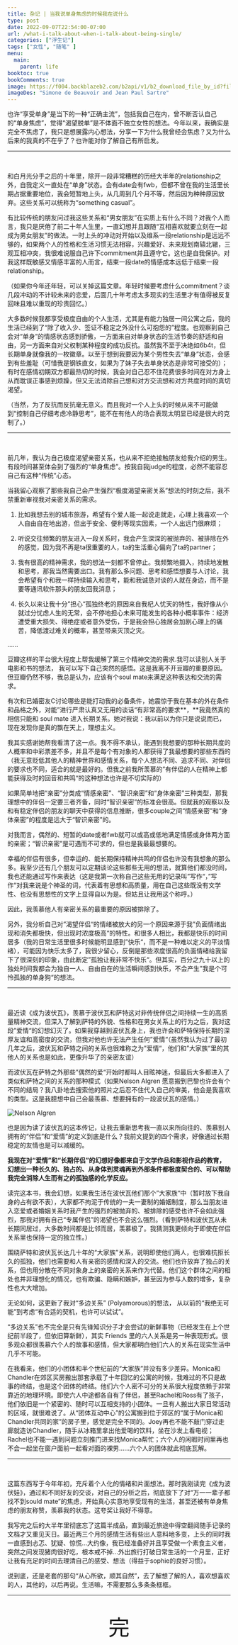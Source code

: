 ```yaml
---
title: 杂记 | 当我说单身焦虑的时候我在说什么
type: post
date: 2022-09-07T22:54:00-07:00
url: /what-i-talk-about-when-i-talk-about-being-single/
categories: ["浮生记"]
tags: ["女性", "随笔" ]
menu:
  main:
    parent: life
booktoc: true
bookComments: true
image: https://f004.backblazeb2.com/b2api/v1/b2_download_file_by_id?fileId=4_z5ad602b6030bca069d420d18_f1057c490e0eb29fe_d20250218_m081402_c004_v0402023_t0042_u01739866442000
imageDes: "Simone de Beauvoir and Jean Paul Sartre"
---
```


也许“享受单身”是当下的一种“正确主流”，包括我自己在内，曾不断否认自己的“单身焦虑”，觉得“渴望脱单”是不体面不独立女性的想法。今年以来，我确实是完全不焦虑了，我只是想展露内心想法，分享一下为什么我曾经会焦虑？又为什么后来的我真的不在乎了？也许能对你了解自己有所启发。

---

<br>

和白月光分手之后的十年里，除开一段非常糟糕的历经大半年的relationship之外，自我定义一直处在“单身”状态。会有date会有fwb，但都不曾在我的生活里长期占据重要地位，我会短暂地上头，从几周到几个月不等，然后因为种种原因放弃。这些关系可以统称为“something casual”。

有比较传统的朋友问过我这些关系和“男女朋友”在实质上有什么不同？对我个人而言，我只是厌倦了前二十年人生里，一直幻想并且跟随“互相喜欢就要立刻在一起成为男女朋友”的做法。一时上头的冲动对开始以及维系一段relationship是远远不够的，如果两个人的性格和生活习惯无法相容，兴趣爱好、未来规划南辕北辙，三观互相冲突，我很难说服自己许下commitment并且遵守它。这也是自我保护。对我这样既敏感又情感丰富的人而言，结束一段date的情感成本远低于结束一段relationship。

（如果你今年还年轻，可以关掉这篇文章。年轻时候要考虑什么commitment？谈几段冲动的不计较未来的恋爱，后面几十年考虑太多现实的生活里才有值得被反复回味且难以重现的珍贵回忆。）

大多数时候我都享受极度自由的个人生活，尤其是有能力独居一间公寓之后，我的生活已经到了“除了收入少、签证不稳定之外没什么可抱怨的”程度。也观察到自己会对“单身”的情感状态感到骄傲，一方面来自对单身状态的生活节奏的舒适和自由，另一方面来自对父权制某种程度的成功反抗。虽然我不至于决绝如6b4t，但长期单身就像我的一枚徽章。以至于想到我要因为某个男性失去“单身”状态，会感到有些羞耻（可惜我是钢铁直女，如果为了妹子失去单身状态是非常可接受的）；有时在感情初期双方都最热切的时候，我会对自己忍不住花费很多时间在对方身上从而耽误正事感到烦躁，但又无法消除自己想和对方交流想和对方共度时间的真切渴望。

（当然，为了反抗而反抗毫无意义。而且我对一个人上头的时候从来不可能做到“控制自己仔细考虑冷静思考”，能不在有他人的场合表现太明显已经是很大的克制了。）

---
<br>

前几年，我认为自己极度渴望亲密关系，也从来不拒绝接触朋友给我介绍的男生。有段时间甚至体会到了强烈的“单身焦虑”。按我自我judge的程度，必然不能容忍自己有这种“传统”心态。

当我留心观察了那些我自己会产生强烈“极度渴望亲密关系”想法的时刻之后，我不禁重新审视我对亲密关系的需求。

1. 比如我想去别的城市旅游，希望有个爱人能一起说走就走，心理上我喜欢一个人自由自在地出游，但出于安全、便利等现实因素，一个人出远门很麻烦；

2. 听说交往频繁的朋友进入一段关系时，我会产生深深的被抛弃的、被排除在外的感觉，因为我不再是ta很重要的人，ta的生活重心偏向了ta的partner；

3. 我有很高的精神需求，我的想法一刻都不曾停止。我频繁地摄入，持续地发散和思考，那我当然需要出口。我有那么多问题、思考和感悟想要与人讨论，我会希望有个和我一样持续输入和思考，能和我诚恳对谈的人就在身边，而不是要等通讯软件那头的朋友回我消息；

4. 长久以来让我十分”担心“孤独终老的原因来自我杞人忧天的特性，我好像从小就过分忧虑人生的无常，会不停地担心未来可能发生的各种小概率事件：经济遭受重大损失、得绝症或者意外受伤，于是我会担心独居会加剧心理上的痛苦，降低渡过难关的概率，甚至带来灭顶之灾。

……

豆瓣这样的平台很大程度上帮我缓解了第三个精神交流的需求.我可以读别人关于电影和书的想法， 我可以写下自己突然的感悟。这是我离不开豆瓣的重要原因。但豆瓣仍然不够，我总是认为，应该有个soul mate来满足这种表达和交流的需求。

有次和已婚密友C讨论哪些是能打动我的必备条件，她震惊于我在基本的外在条件和品格之外，对能”进行严肃认真又无用的谈话“有非常高的要求**，**我竟然真的相信只能和 soul mate 进入长期关系。她对我说：我以前以为你只是说说而已，现在发现你是真的飘在天上，理想主义。

我其实感谢她帮我看清了这一点。我不得不承认，能遇到我想要的那种长期共度的人概率和中彩票差不多，并且不是每个有对象的人都获得了我最想要的那些东西的（我无意贬低其他人的精神世界和感情关系，每个人想法不同、追求不同、对伴侣的要求也不同，适合的就是最好的。但我之前我所羡慕的”有伴侣的人在精神上都能获得及时的回音和共鸣“的这种想法也许是不切实际的）

如果简单地把“亲密”分类成“情感亲密”、“智识亲密”和“身体亲密”三种类型，那我理想中的伴侣一定要三者齐备，同时“智识亲密”的标准会很高。但就我的观察以及和有稳定伴侣的朋友的聊天中获得的信息推断，很多couple之间“情感亲密”和“身体亲密”的程度是远大于“智识亲密”的。

对我而言，偶然的、短暂的date或者fwb就可以或高或低地满足情感或身体两方面的亲密；“智识亲密”是可遇而不可求的，但也是我最最想要的。

幸福的伴侣有很多，但幸运的、能长期保持精神共鸣的伴侣也许没有我想象的那么多。我至少还有几个朋友可以定期谈论这些那些无用的想法，就算他们都没时间，我也还能通过写作来表达（这是我第一次称自己这些无用的记录叫”写作“，”写作“对我来说是个神圣的词，代表着有思想和高质量，用在自己这些既没有文学性、也没有思想性的文字上显得自以为是。但姑且让我用这个称呼。）

因此，我羡慕他人有亲密关系的最重要的原因被排除了。

另外，我分析自己对”渴望伴侣“的情绪被放大的另一个原因来源于我”负面情绪出现和消失都极快，但出现时浓度极高“的特性。和很多人相比，我都是快乐的时间居多（我的日常生活里很多时候能明显感到”快乐“，而不是一种难以定义的平淡情绪），可能因为快乐太多了，我很少留心，反倒是那些浓度很高的负面情绪给我留下了很深刻的印象，由此断定”孤独让我非常不快乐“。但其实，百分之九十以上的独处时间我都会为独自一人、自由自在的生活瞬间感到快乐，不会产生”我是个可怜孤独的单身狗“的想法。

---

<br>


最近读《成为波伏瓦》，羡慕于波伏瓦和萨特这对非传统伴侣之间持续一生的高质量精神交流，但深入了解到萨特的外貌、性格和在男女关系上的行为之后，我对这段”爱情“的幻想幻灭了。如果我穿越到波伏瓦身上，我也许会和萨特保持长期的深厚友谊和高密度的交流，但我对他也许无法产生任何”爱情“（虽然我认为过了最初几年之后，波伏瓦和萨特之间的关系也很难称之为”爱情“，他们和”大家族“里的其他人的关系也是如此，更像升华了的亲密友谊）



而波伏瓦在萨特之外那些”偶然的爱“开始时都叫人目眩神迷，但最后大多都进入了类似和萨特之间的关系的那种模式（如果Nelson Algren 愿意搬到巴黎也许会有个不同的结局？我八卦地去搜索他的照片之后忍不住代入自己的审美，他会是我喜欢的类型。这是我臆想中自己会最羡慕、想要拥有的一段波伏瓦的感情。）

![Nelson Algren](https://f004.backblazeb2.com/b2api/v1/b2_download_file_by_id?fileId=4_z5ad602b6030bca069d420d18_f1096c40ab473caad_d20250218_m081402_c004_v0402019_t0047_u01739866442380)

也是因为读了波伏瓦的这本传记，让我去重新思考我一直以来所向往的、羡慕别人拥有的“伴侣”和“爱情”的定义到底是什么？我前文提到的四个需求，好像通过长期稳定的友情也是可以减缓的。

**我现在对“爱情”和“长期伴侣”的幻想好像都来自于文学作品和影视作品的教育，幻想出一种长久的、独占的、从身体到灵魂再到外部条件都极度契合的、可以帮助我完全消除人生而有之的孤独感的化学反应。**

读完这本书，我会幻想，如果我生活在波伏瓦他们那个”大家族“中（暂时放下我自身的占有欲不表），大家都不拘泥于传统的一夫一妻制的婚姻制度，那么当朋友进入恋爱或者婚姻关系时我产生的强烈的被抛弃的、被排除的感受也许不会如此强烈，那我对拥有自己“专属伴侣”的渴望也不会这么强烈。（看到萨特和波伏瓦从未长期同居过，大多数时间都是比邻而居，羡慕极了。我猜测我更倾向于即使在伴侣关系里也保持一定的独立性。）

围绕萨特和波伏瓦长达几十年的“大家族”关系，说明即使他们两人，也很难抗拒长久的孤独，他们也需要和人有亲密的感情和深入的交流。他们也许放弃了独占的关系，但也用分散在不同对象身上的亲密的关系来作为代替。他们这个群体之间的相处也并非理想化的情况，也有欺骗、隐瞒和嫉妒，甚至因为参与人数的增多，复杂性也大大增加。

无论如何，这更新了我对“多边关系” (Polyamorous)的想法， 从以前的“我绝无可能”到考虑“有合适的契机，也许可以试试”。

“多边关系”也不完全是只有先锋知识分子才会尝试的新鲜事物（已经发生在上个世纪前半段了，但依旧算新鲜），其实 Friends 里的六人关系是另一种表现形式。很多观众都很羡慕六个人的故事和感情，但大家都明白他们六人的关系在现实生活中几乎不可能。

在我看来，他们的小团体和半个世纪前的“大家族”并没有多少差异。Monica和Chandler在郊区买房搬出那套承载了十年回忆的公寓的时候，我难过的不只是故事的终结，也是这个团体的终结。他们六个人密不可分的关系很大程度依赖于非常靠近的地理环境。即使六人中途都各自有了伴侣，甚至Rachel和Ross有了孩子，他们依旧是一个紧密的、随时可以互相支持的小团体。一旦有人搬出大家日常活动的区域，就很难说了。从“团体互动中心”的公寓搬到位于郊区的“属于Monica和Chandler共同的家”的房子里，感觉是完全不同的。Joey再也不能不敲门穿过走廊就造访Chandler，随手从冰箱里拿出他爱喝的饮料，坐在沙发上看电视；Rachel也不能一遇到问题立刻推门进来找Monica帮忙；六个人的闲暇时间里再也不会一起坐在窗户面前一起看对面的裸男……六个人的团体就此彻底瓦解。

---

<br>

这篇东西写于今年年初，充斥着个人化的情绪和片面想法。那时我刚读完《成为波伏娃》，通过和不同好友的交谈，对自己的分析之后，彻底放下了对“万一一辈子都找不到sould mate”的焦虑，开始真心实意地享受现有的生活，甚至还被有单身焦虑的朋友称赞，羡慕我的状态。这夸奖让我好不得意。

我写完之后的大半年里彻底忘了这篇半成品，直到最近旅途中得空翻阅随手记录的文档才又重见天日。最近两三个月的感情生活有些出人意料地多变，上头的同时我一直感到忐忑、犹疑、惊慌…大约像，我已经准备好并且享受做一个素食主义者，突然之间发现猪肉很好吃，根本戒不掉…外出旅行打破日常生活的一个月里，正好让我有充足的时间去理清自己的感受、想法（得益于sophie的良好习惯）。

说到底，还是老套的那句“从心所欲，顺其自然”，去了解想了解的人，喜欢想喜欢的人，其他的，以后再说。生活嘛，不需要那么多条条框框。

---

<div style="text-align: center; font-size: 48px; padding: 20px;">
  完
</div>
